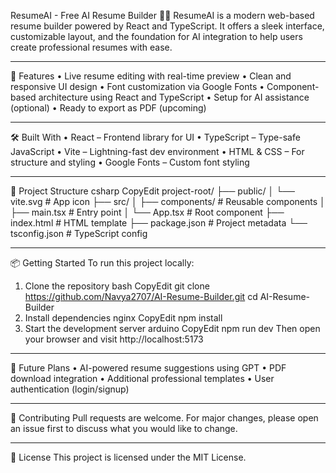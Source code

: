 ResumeAI - Free AI Resume Builder 🧠📄
ResumeAI is a modern web-based resume builder powered by React and TypeScript. It offers a sleek interface, customizable layout, and the foundation for AI integration to help users create professional resumes with ease.
________________________________________
🚀 Features
•	Live resume editing with real-time preview
•	Clean and responsive UI design
•	Font customization via Google Fonts
•	Component-based architecture using React and TypeScript
•	Setup for AI assistance (optional)
•	Ready to export as PDF (upcoming)
________________________________________
🛠️ Built With
•	React – Frontend library for UI
•	TypeScript – Type-safe JavaScript
•	Vite – Lightning-fast dev environment
•	HTML & CSS – For structure and styling
•	Google Fonts – Custom font styling
________________________________________
📂 Project Structure
csharp
CopyEdit
project-root/
├── public/
│   └── vite.svg                 # App icon
├── src/
│   ├── components/              # Reusable components
│   ├── main.tsx                 # Entry point
│   └── App.tsx                  # Root component
├── index.html                   # HTML template
├── package.json                 # Project metadata
└── tsconfig.json                # TypeScript config
________________________________________
📦 Getting Started
To run this project locally:
1.	Clone the repository
bash
CopyEdit
git clone https://github.com/Navya2707/AI-Resume-Builder.git
cd AI-Resume-Builder
2.	Install dependencies
nginx
CopyEdit
npm install
3.	Start the development server
arduino
CopyEdit
npm run dev
Then open your browser and visit http://localhost:5173
________________________________________
📄 Future Plans
•	AI-powered resume suggestions using GPT
•	PDF download integration
•	Additional professional templates
•	User authentication (login/signup)
________________________________________
🙌 Contributing
Pull requests are welcome. For major changes, please open an issue first to discuss what you would like to change.
________________________________________
📃 License
This project is licensed under the MIT License.

